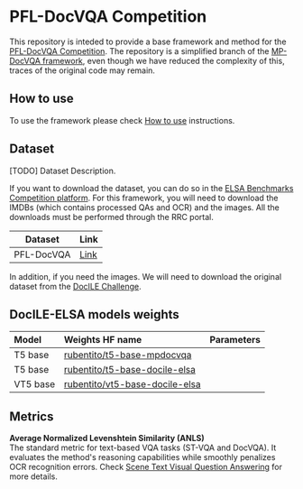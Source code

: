 # PFL-DocVQA Competition

This repository is inteded to provide a base framework and method for the [PFL-DocVQA Competition](http://158.109.8.94/?ch=2&com=introduction). 
The repository is a simplified branch of the [MP-DocVQA framework](https://github.com/rubenpt91/MP-DocVQA-Framework), even though we have reduced the complexity of this, traces of the original code may remain.


## How to use
To use the framework please check [How to use](framework_documentation/how_to_use.md#how-to-use) instructions.


## Dataset

[TODO] Dataset Description.

If you want to download the dataset, you can do so in the [ELSA Benchmarks Competition platform](http://158.109.8.94/?ch=2&com=introduction). For this framework, you will need to download the IMDBs (which contains processed QAs and OCR) and the images. All the downloads must be performed through the RRC portal.

| Dataset 		            | Link	                                                                          |
|-----------------------|--------------------------------------------------------------------------------|
| PFL-DocVQA | [Link](https://cvcuab-my.sharepoint.com/:u:/g/personal/rperez_cvc_uab_cat/EZEYu8DpG2FJhnh9LD0PPpUBmpaWP67QrGwYJJ4jo88cQQ?e=XPOmDC) |

In addition, if you need the images. We will need to download the original dataset from the [DocILE Challenge](https://rrc.cvc.uab.es/?ch=26downloads).

## DocILE-ELSA models weights

| Model 		   | Weights HF name								                                                                   | Parameters 	|
|:-----------|:------------------------------------------------------------------------------------------|:-------------:|
| T5 base			 | [rubentito/t5-base-mpdocvqa](https://huggingface.co/rubentito/t5-base-mpdocvqa)		 |  			| 
| T5 base			 | [rubentito/t5-base-docile-elsa](https://huggingface.co/rubentito/t5-base-docile-elsa)		   |  			| 
| VT5 base			| [rubentito/vt5-base-docile-elsa](https://huggingface.co/rubentito/vt5-base-docile-elsa)		 |  			| 

## Metrics

**Average Normalized Levenshtein Similarity (ANLS)** <br>
The standard metric for text-based VQA tasks (ST-VQA and DocVQA). It evaluates the method's reasoning capabilities while smoothly penalizes OCR recognition errors.
Check [Scene Text Visual Question Answering](https://arxiv.org/abs/1905.13648) for more details.
